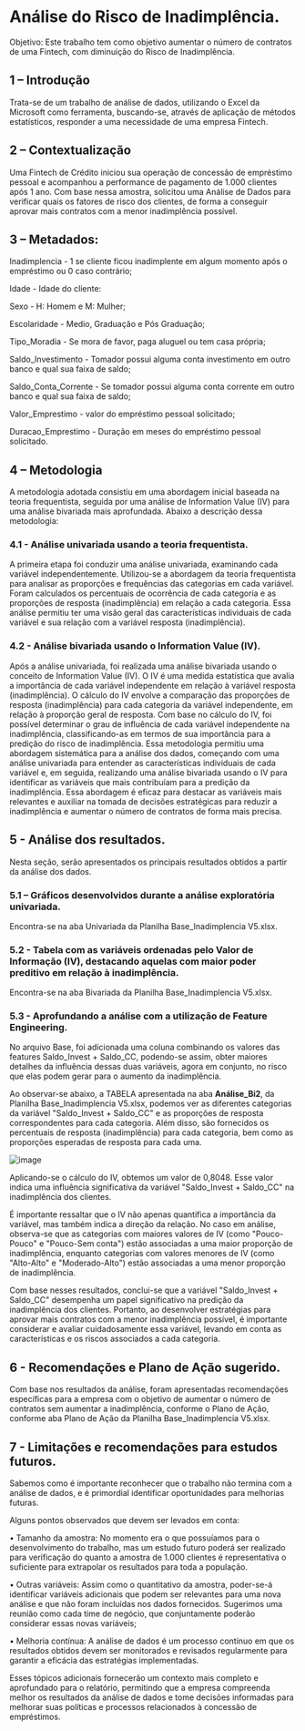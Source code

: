 # Análise do Risco de Inadimplência.

Objetivo: Este trabalho tem como objetivo aumentar o número de contratos de uma Fintech, com diminuição do Risco de Inadimplência.

## 1 – Introdução 

Trata-se de um trabalho de análise de dados, utilizando o Excel da Microsoft como ferramenta, buscando-se, através de aplicação de métodos estatísticos, responder a uma necessidade de uma empresa Fintech.

## 2 – Contextualização 

Uma Fintech de Crédito iniciou sua operação de concessão de empréstimo pessoal e acompanhou a performance de pagamento de 1.000 clientes após 1 ano. Com base nessa amostra, solicitou uma Análise de Dados para verificar quais os fatores de risco dos clientes, de forma a conseguir aprovar mais contratos com a menor inadimplência possível.

## 3 – Metadados: 

Inadimplencia - 1 se cliente ficou inadimplente em algum momento após o empréstimo ou 0 caso contrário;

Idade - Idade do cliente:

Sexo - H: Homem e M: Mulher;

Escolaridade - Medio, Graduação e Pós Graduação; 

Tipo_Moradia - Se mora de favor, paga aluguel ou tem casa própria;

Saldo_Investimento - Tomador possui alguma conta investimento em outro banco e qual sua faixa de saldo; 

Saldo_Conta_Corrente - Se tomador possui alguma conta corrente em outro banco e qual sua faixa de saldo; 

Valor_Emprestimo - valor do empréstimo pessoal solicitado; 

Duracao_Emprestimo - Duração em meses do empréstimo pessoal solicitado.


## 4 – Metodologia 
A metodologia adotada consistiu em uma abordagem inicial baseada na teoria frequentista, seguida por uma análise de Information Value (IV) para uma análise bivariada mais aprofundada. Abaixo a descrição dessa metodologia:

### 4.1 - Análise univariada usando a teoria frequentista.
A primeira etapa foi conduzir uma análise univariada, examinando cada variável independentemente. Utilizou-se a abordagem da teoria frequentista para analisar as proporções e frequências das categorias em cada variável. Foram calculados os percentuais de ocorrência de cada categoria e as proporções de resposta (inadimplência) em relação a cada categoria. Essa análise permitiu ter uma visão geral das características individuais de cada variável e sua relação com a variável resposta (inadimplência).

### 4.2 - Análise bivariada usando o Information Value (IV).
Após a análise univariada, foi realizada uma análise bivariada usando o conceito de Information Value (IV). 
O IV é uma medida estatística que avalia a importância de cada variável independente em relação à variável resposta (inadimplência). 
O cálculo do IV envolve a comparação das proporções de resposta (inadimplência) para cada categoria da variável independente, em relação à proporção geral de resposta. Com base no cálculo do IV, foi possível determinar o grau de influência de cada variável independente na inadimplência, classificando-as em termos de sua importância para a predição do risco de inadimplência. 
Essa metodologia permitiu uma abordagem sistemática para a análise dos dados, começando com uma análise univariada para entender as características individuais de cada variável e, em seguida, realizando uma análise bivariada usando o IV para identificar as variáveis que mais contribuíam para a predição da inadimplência. 
Essa abordagem é eficaz para destacar as variáveis mais relevantes e auxiliar na tomada de decisões estratégicas para reduzir a inadimplência e aumentar o número de contratos de forma mais precisa.

## 5 - Análise dos resultados. 

Nesta seção, serão apresentados os principais resultados obtidos a partir da análise dos dados.

### 5.1 – Gráficos desenvolvidos durante a análise exploratória univariada. 
Encontra-se na aba Univariada da Planilha Base_Inadimplencia V5.xlsx.

### 5.2 - Tabela com as variáveis ordenadas pelo Valor de Informação (IV), destacando aquelas com maior poder preditivo em relação à inadimplência. 
Encontra-se na aba Bivariada da Planilha Base_Inadimplencia V5.xlsx.

### 5.3 - Aprofundando a análise com a utilização de Feature Engineering.

No arquivo Base, foi adicionada uma coluna combinando os valores das features Saldo_Invest + Saldo_CC, podendo-se assim, obter maiores detalhes da influência dessas duas variáveis, agora em conjunto, no risco que elas podem gerar para o aumento da inadimplência.

Ao observar-se abaixo, a TABELA apresentada na aba **Análise_Bi2**, da Planilha Base_Inadimplencia V5.xlsx, podemos ver as diferentes categorias da variável "Saldo_Invest + Saldo_CC" e as proporções de resposta correspondentes para cada categoria. Além disso, são fornecidos os percentuais de resposta (inadimplência) para cada categoria, bem como as proporções esperadas de resposta para cada uma.

![image](https://github.com/Mrogerioventura/Analise_Inadimplencia_Fintech/assets/67667695/69277208-f467-487c-a171-9d6800106b5e)



Aplicando-se o cálculo do IV, obtemos um valor de 0,8048. Esse valor indica uma influência significativa da variável "Saldo_Invest + Saldo_CC" na inadimplência dos clientes. 

É importante ressaltar que o IV não apenas quantifica a importância da variável, mas também indica a direção da relação. No caso em análise, observa-se que as categorias com maiores valores de IV (como "Pouco-Pouco" e "Pouco-Sem conta") estão associadas a uma maior proporção de inadimplência, enquanto categorias com valores menores de IV (como "Alto-Alto" e "Moderado-Alto") estão associadas a uma menor proporção de inadimplência.

Com base nesses resultados, conclui-se que a variável "Saldo_Invest + Saldo_CC" desempenha um papel significativo na predição da inadimplência dos clientes. Portanto, ao desenvolver estratégias para aprovar mais contratos com a menor inadimplência possível, é importante considerar e avaliar cuidadosamente essa variável, levando em conta as características e os riscos associados a cada categoria.

## 6 - Recomendações e Plano de Ação sugerido. 

Com base nos resultados da análise, foram apresentadas recomendações específicas para a empresa com o objetivo de aumentar o número de contratos sem aumentar a inadimplência, conforme o Plano de Ação, conforme aba Plano de Ação da Planilha Base_Inadimplencia V5.xlsx.


## 7 - Limitações e recomendações para estudos futuros. 
Sabemos como é importante reconhecer que o trabalho não termina com a análise de dados, e é primordial identificar oportunidades para melhorias futuras.

Alguns pontos observados que devem ser levados em conta:

• Tamanho da amostra: No momento era o que possuíamos para o desenvolvimento do trabalho, mas um estudo futuro poderá ser realizado para verificação do quanto a amostra de 1.000 clientes é representativa o suficiente para extrapolar os resultados para toda a população.

• Outras variáveis: Assim como o quantitativo da amostra, poder-se-á identificar variáveis adicionais que podem ser relevantes para uma nova análise e que não foram incluídas nos dados fornecidos. Sugerimos uma reunião como cada time de negócio, que conjuntamente poderão considerar essas novas variáveis;

• Melhoria contínua: A análise de dados é um processo contínuo em que os resultados obtidos devem ser monitorados e revisados regularmente para garantir a eficácia das estratégias implementadas.

Esses tópicos adicionais fornecerão um contexto mais completo e aprofundado para o relatório, permitindo que a empresa compreenda melhor os resultados da análise de dados e tome decisões informadas para melhorar suas políticas e processos relacionados à concessão de empréstimos.




